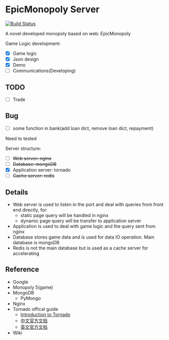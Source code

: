 # EpicMonopoly Server
[![Build Status](https://travis-ci.com/Spacebody/EpicMonopoly-Server.svg?token=MNpGaGjQxonn6yLX6TwY&branch=master)](https://travis-ci.com/Spacebody/EpicMonopoly-Server)

A novel developed monopoly based on web: EpicMonopoly 

Game Logic development:

- [x] Game logic
- [x] Json design
- [x] Demo
- [ ] Communications(Developing) 

## TODO
- [ ] Trade

## Bug
- [ ] some function in bank(add loan dict, remove loan dict, repayment)

Need to tested

Server structure:

- [ ] ~~Web server: nginx~~
- [ ] ~~Database: mongoDB~~
- [x] Application server: tornado
- [ ] ~~Cache server: redis~~

## Details

- Web server is used to listen in the port and deal with queries from front end directly, for:
	+ static page query will be handled in nginx
	+ dynamic page query will be transfer to application server
- Application is used to deal with game logic and the query sent from nginx
- Database stores game data and is used for data IO operation. Main database is mongoDB
- Redis is not the main database but is used as a cache server for accelerating

## Reference
- Google
- Monopoly 5(game)
- MongoDB
	- PyMongo
- Nginx
- Tornado offical guide
	- [Introduction to Tornado](https://mirrors.segmentfault.com/itt2zh/)
	- [中文官方文档](http://www.tornadoweb.cn/documentation)
	- [英文官方文档](http://www.tornadoweb.org/en/stable/index.html)
- Wiki